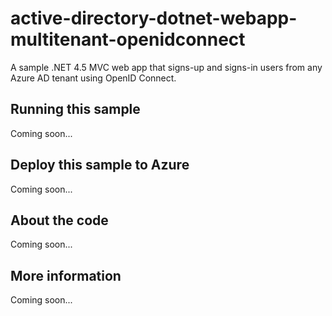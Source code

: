 # active-directory-dotnet-webapp-multitenant-openidconnect
A sample .NET 4.5 MVC web app that signs-up and signs-in users from any Azure AD tenant using OpenID Connect.
## Running this sample
Coming soon...
## Deploy this sample to Azure
Coming soon...
## About the code
Coming soon...
## More information
Coming soon...